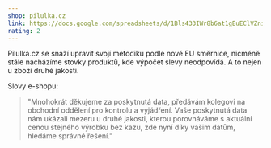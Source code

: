 ```yaml
---
shop: pilulka.cz
link: https://docs.google.com/spreadsheets/d/1Bls433IWr8b6at1gEuEClVZniTNVpUpCZ5XithovA90/edit?usp=sharing
rating: 2
---
```


Pilulka.cz se snaží upravit svojí metodiku podle nové EU směrnice, nicméně stále nacházíme stovky produktů, kde výpočet slevy neodpovídá. A to nejen u zboží druhé jakosti.

Slovy e-shopu:

> "Mnohokrát děkujeme za poskytnutá data, předávám kolegovi na obchodní oddělení pro kontrolu a vyjádření. Vaše poskytnutá data nám ukázali mezeru u druhé jakosti, kterou porovnáváme s aktuální cenou stejného výrobku bez kazu, zde nyní díky vašim datům, hledáme správné řešení."
